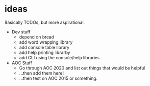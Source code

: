 # ideas

Basically TODOs, but more aspirational.

- Dev stuff
  - depend on bread
  - add word wrapping library
  - add console table library
  - add help printing librarby
  - add CLI using the console/help libraries
- AOC Stuff
  - Go through AOC 2020 and list out things that would be helpful
  - ...then add them here!
  - ...then test on AOC 2015 or something.
